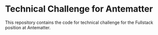 # Technical Challenge for Antematter
This repository contains the code for technical challenge for the Fullstack position at Antematter.
